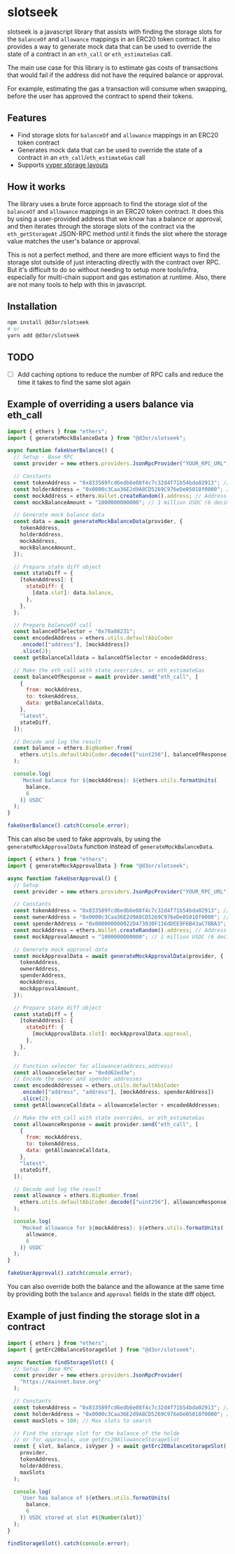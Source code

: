 # slotseek

slotseek is a javascript library that assists with finding the storage slots for the `balanceOf` and `allowance` mappings in an ERC20 token contract. It also provides a way to generate mock data that can be used to override the state of a contract in an `eth_call` or `eth_estimateGas` call.

The main use case for this library is to estimate gas costs of transactions that would fail if the address did not have the required balance or approval.

For example, estimating the gas a transaction will consume when swapping, before the user has approved the contract to spend their tokens.

## Features

- Find storage slots for `balanceOf` and `allowance` mappings in an ERC20 token contract
- Generates mock data that can be used to override the state of a contract in an `eth_call`/`eth_estimateGas` call
- Supports [vyper storage layouts](https://docs.vyperlang.org/en/stable/scoping-and-declarations.html#storage-layout)

## How it works

The library uses a brute force approach to find the storage slot of the `balanceOf` and `allowance` mappings in an ERC20 token contract. It does this by using a user-provided address that we know has a balance or approval, and then iterates through the storage slots of the contract via the `eth_getStorageAt` JSON-RPC method until it finds the slot where the storage value matches the user's balance or approval.

This is not a perfect method, and there are more efficient ways to find the storage slot outside of just interacting directly with the contract over RPC. But it's difficult to do so without needing to setup more tools/infra, especially for multi-chain support and gas estimation at runtime. Also, there are not many tools to help with this in javascript.

## Installation

```bash
npm install @d3or/slotseek
# or
yarn add @d3or/slotseek
```

## TODO

- [ ] Add caching options to reduce the number of RPC calls and reduce the time it takes to find the same slot again

## Example of overriding a users balance via eth_call

```javascript
import { ethers } from "ethers";
import { generateMockBalanceData } from "@d3or/slotseek";

async function fakeUserBalance() {
  // Setup - Base RPC
  const provider = new ethers.providers.JsonRpcProvider("YOUR_RPC_URL");

  // Constants
  const tokenAddress = "0x833589fcd6edb6e08f4c7c32d4f71b54bda02913"; // USDC on Base
  const holderAddress = "0x0000c3Caa36E2d9A8CD5269C976eDe05018f0000"; // USDC holder
  const mockAddress = ethers.Wallet.createRandom().address; // Address to fake balance for
  const mockBalanceAmount = "1000000000000"; // 1 million USDC (6 decimal places), optional. If not provided, defaults to the balance of the holder

  // Generate mock balance data
  const data = await generateMockBalanceData(provider, {
    tokenAddress,
    holderAddress,
    mockAddress,
    mockBalanceAmount,
  });

  // Prepare state diff object
  const stateDiff = {
    [tokenAddress]: {
      stateDiff: {
        [data.slot]: data.balance,
      },
    },
  };

  // Prepare balanceOf call
  const balanceOfSelector = "0x70a08231";
  const encodedAddress = ethers.utils.defaultAbiCoder
    .encode(["address"], [mockAddress])
    .slice(2);
  const getBalanceCalldata = balanceOfSelector + encodedAddress;

  // Make the eth_call with state overrides, or eth_estimateGas
  const balanceOfResponse = await provider.send("eth_call", [
    {
      from: mockAddress,
      to: tokenAddress,
      data: getBalanceCalldata,
    },
    "latest",
    stateDiff,
  ]);

  // Decode and log the result
  const balance = ethers.BigNumber.from(
    ethers.utils.defaultAbiCoder.decode(["uint256"], balanceOfResponse)[0]
  );

  console.log(
    `Mocked balance for ${mockAddress}: ${ethers.utils.formatUnits(
      balance,
      6
    )} USDC`
  );
}

fakeUserBalance().catch(console.error);
```

This can also be used to fake approvals, by using the `generateMockApprovalData` function instead of `generateMockBalanceData`.

```javascript
import { ethers } from "ethers";
import { generateMockApprovalData } from "@d3or/slotseek";

async function fakeUserApproval() {
  // Setup
  const provider = new ethers.providers.JsonRpcProvider("YOUR_RPC_URL");

  // Constants
  const tokenAddress = "0x833589fcd6edb6e08f4c7c32d4f71b54bda02913"; // USDC on Base
  const ownerAddress = "0x0000c3Caa36E2d9A8CD5269C976eDe05018f0000"; // USDC holder
  const spenderAddress = "0x000000000022D473030F116dDEE9F6B43aC78BA3"; // Spender address
  const mockAddress = ethers.Wallet.createRandom().address; // Address to fake balance for
  const mockApprovalAmount = "1000000000000"; // 1 million USDC (6 decimal places)

  // Generate mock approval data
  const mockApprovalData = await generateMockApprovalData(provider, {
    tokenAddress,
    ownerAddress,
    spenderAddress,
    mockAddress,
    mockApprovalAmount,
  });

  // Prepare state diff object
  const stateDiff = {
    [tokenAddress]: {
      stateDiff: {
        [mockApprovalData.slot]: mockApprovalData.approval,
      },
    },
  };

  // Function selector for allowance(address,address)
  const allowanceSelector = "0xdd62ed3e";
  // Encode the owner and spender addresses
  const encodedAddresses = ethers.utils.defaultAbiCoder
    .encode(["address", "address"], [mockAddress, spenderAddress])
    .slice(2);
  const getAllowanceCalldata = allowanceSelector + encodedAddresses;

  // Make the eth_call with state overrides, or eth_estimateGas
  const allowanceResponse = await provider.send("eth_call", [
    {
      from: mockAddress,
      to: tokenAddress,
      data: getAllowanceCalldata,
    },
    "latest",
    stateDiff,
  ]);

  // Decode and log the result
  const allowance = ethers.BigNumber.from(
    ethers.utils.defaultAbiCoder.decode(["uint256"], allowanceResponse)[0]
  );

  console.log(
    `Mocked allowance for ${mockAddress}: ${ethers.utils.formatUnits(
      allowance,
      6
    )} USDC`
  );
}

fakeUserApproval().catch(console.error);
```

You can also override both the balance and the allowance at the same time by providing both the `balance` and `approval` fields in the state diff object.

## Example of just finding the storage slot in a contract

```javascript
import { ethers } from "ethers";
import { getErc20BalanceStorageSlot } from "@d3or/slotseek";

async function findStorageSlot() {
  // Setup - Base RPC
  const provider = new ethers.providers.JsonRpcProvider(
    "https://mainnet.base.org"
  );

  // Constants
  const tokenAddress = "0x833589fcd6edb6e08f4c7c32d4f71b54bda02913"; // USDC on Base
  const holderAddress = "0x0000c3Caa36E2d9A8CD5269C976eDe05018f0000"; // USDC holder
  const maxSlots = 100; // Max slots to search

  // Find the storage slot for the balance of the holde
  // or for approvals, use getErc20AllowanceStorageSlot
  const { slot, balance, isVyper } = await getErc20BalanceStorageSlot(
    provider,
    tokenAddress,
    holderAddress,
    maxSlots
  );

  console.log(
    `User has balance of ${ethers.utils.formatUnits(
      balance,
      6
    )} USDC stored at slot #${Number(slot)}`
  );
}

findStorageSlot().catch(console.error);
```
